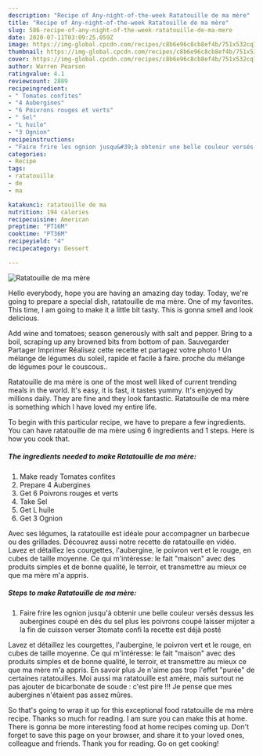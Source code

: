 ```yaml
---
description: "Recipe of Any-night-of-the-week Ratatouille de ma mère"
title: "Recipe of Any-night-of-the-week Ratatouille de ma mère"
slug: 586-recipe-of-any-night-of-the-week-ratatouille-de-ma-mere
date: 2020-07-11T03:09:25.059Z
image: https://img-global.cpcdn.com/recipes/c8b6e96c8cb8ef4b/751x532cq70/ratatouille-de-ma-mere-photo-principale-de-la-recette.jpg
thumbnail: https://img-global.cpcdn.com/recipes/c8b6e96c8cb8ef4b/751x532cq70/ratatouille-de-ma-mere-photo-principale-de-la-recette.jpg
cover: https://img-global.cpcdn.com/recipes/c8b6e96c8cb8ef4b/751x532cq70/ratatouille-de-ma-mere-photo-principale-de-la-recette.jpg
author: Warren Pearson
ratingvalue: 4.1
reviewcount: 2889
recipeingredient:
- " Tomates confites"
- "4 Aubergines"
- "6 Poivrons rouges et verts"
- " Sel"
- "L huile"
- "3 Ognion"
recipeinstructions:
- "Faire frire les ognion jusqu&#39;à obtenir une belle couleur versés dessus les aubergines coupé en dés du sel plus les poivrons coupé laisser mijoter a la fin de cuisson verser 3tomate confi la recette est déjà posté"
categories:
- Recipe
tags:
- ratatouille
- de
- ma

katakunci: ratatouille de ma 
nutrition: 194 calories
recipecuisine: American
preptime: "PT16M"
cooktime: "PT36M"
recipeyield: "4"
recipecategory: Dessert

---
```



![Ratatouille de ma mère](https://img-global.cpcdn.com/recipes/c8b6e96c8cb8ef4b/751x532cq70/ratatouille-de-ma-mere-photo-principale-de-la-recette.jpg)

Hello everybody, hope you are having an amazing day today. Today, we're going to prepare a special dish, ratatouille de ma mère. One of my favorites. This time, I am going to make it a little bit tasty. This is gonna smell and look delicious.

Add wine and tomatoes; season generously with salt and pepper. Bring to a boil, scraping up any browned bits from bottom of pan. Sauvegarder Partager Imprimer Réalisez cette recette et partagez votre photo ! Un mélange de légumes du soleil, rapide et facile à faire. proche du mélange de légumes pour le couscous..

Ratatouille de ma mère is one of the most well liked of current trending meals in the world. It's easy, it is fast, it tastes yummy. It's enjoyed by millions daily. They are fine and they look fantastic. Ratatouille de ma mère is something which I have loved my entire life.


To begin with this particular recipe, we have to prepare a few ingredients. You can have ratatouille de ma mère using 6 ingredients and 1 steps. Here is how you cook that.

<!--inarticleads1-->

##### The ingredients needed to make Ratatouille de ma mère:

1. Make ready  Tomates confites
1. Prepare 4 Aubergines
1. Get 6 Poivrons rouges et verts
1. Take  Sel
1. Get L huile
1. Get 3 Ognion


Avec ses légumes, la ratatouille est idéale pour accompagner un barbecue ou des grillades. Découvrez aussi notre recette de ratatouille en vidéo. Lavez et détaillez les courgettes, l&#39;aubergine, le poivron vert et le rouge, en cubes de taille moyenne. Ce qui m&#39;intéresse: le fait &#34;maison&#34; avec des produits simples et de bonne qualité, le terroir, et transmettre au mieux ce que ma mère m&#39;a appris. 

<!--inarticleads2-->

##### Steps to make Ratatouille de ma mère:

1. Faire frire les ognion jusqu&#39;à obtenir une belle couleur versés dessus les aubergines coupé en dés du sel plus les poivrons coupé laisser mijoter a la fin de cuisson verser 3tomate confi la recette est déjà posté


Lavez et détaillez les courgettes, l&#39;aubergine, le poivron vert et le rouge, en cubes de taille moyenne. Ce qui m&#39;intéresse: le fait &#34;maison&#34; avec des produits simples et de bonne qualité, le terroir, et transmettre au mieux ce que ma mère m&#39;a appris. En savoir plus Je n&#39;aime pas trop l&#39;effet &#34;purée&#34; de certaines ratatouilles. Moi aussi ma ratatouille est amère, mais surtout ne pas ajouter de bicarbonate de soude : c&#39;est pire !!! Je pense que mes aubergines n&#39;étaient pas assez mûres. 

So that's going to wrap it up for this exceptional food ratatouille de ma mère recipe. Thanks so much for reading. I am sure you can make this at home. There is gonna be more interesting food at home recipes coming up. Don't forget to save this page on your browser, and share it to your loved ones, colleague and friends. Thank you for reading. Go on get cooking!

